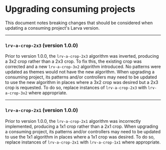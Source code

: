 # Upgrading consuming projects

This document notes breaking changes that should be considered when updating a
consuming project's Larva version.

---

### `lrv-a-crop-2x3` (version 1.0.0)

Prior to version 1.0.0, the `lrv-a-crop-2x3` algorithm was inverted,
producing a 3x2 crop rather than a 2x3 crop. To fix this, the existing crop was
corrected and a new `lrv-a-crop-3x2` algorithm introduced. No patterns were
updated as themes would not have the new algorithm. When upgrading a consuming
project, its patterns and/or controllers may need to be updated to use the new
algorithm in places where a 3x2 crop was desired but a 2x3 crop is requested. To
do so, replace instances of `lrv-a-crop-2x3` with `lrv-a-crop-3x2` where
appropriate.

---

### `lrv-a-crop-2x1` (version 1.0.0)

Prior to version 1.0.0, the `lrv-a-crop-2x1` algorithm was incorrectly
implemented, producing a 1x1 crop rather than a 2x1 crop. When upgrading a
consuming project, its patterns and/or controllers may need to be updated to use
the 1x1 algorithm in places where a 1x1 crop was desired. To do so, replace
instances of `lrv-a-crop-2x1` with `lrv-a-crop-1x1` where appropriate.
